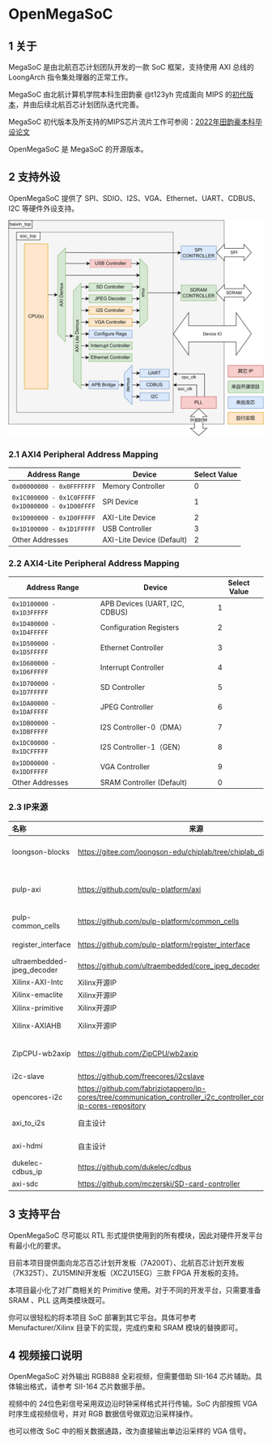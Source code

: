 # OpenMegaSoC

## 1 关于

MegaSoC 是由北航百芯计划团队开发的一款 SoC 框架，支持使用 AXI 总线的 LoongArch 指令集处理器的正常工作。

MegaSoC 由北航计算机学院本科生田韵豪 @t123yh 完成面向 MIPS 的[初代版本](https://github.com/orgs/MegaSoC)，并由后续北航百芯计划团队迭代完善。

MegaSoC 初代版本及所支持的MIPS芯片流片工作可参阅：[2022年田韵豪本科毕设论文](./18373444-田韵豪-MIPS处理器设计与操作系统移植.pdf) 

OpenMegaSoC 是 MegaSoC 的开源版本。

## 2 支持外设

OpenMegaSoC 提供了 SPI、SDIO、I2S、VGA、Ethernet、UART、CDBUS、I2C 等硬件外设支持。

![百芯部署整体框架图](./picture/megasoc.drawio.png)

### 2.1 AXI4 Peripheral Address Mapping

| Address Range                                            | Device                    | Select Value |
| -------------------------------------------------------- | ------------------------- | ------------ |
| `0x00000000 - 0x0FFFFFFF`                                | Memory Controller         | 0            |
| `0x1C000000 - 0x1C0FFFFF`<br />`0x1D000000 - 0x1D00FFFF` | SPI Device                | 1            |
| `0x1D000000 - 0x1D0FFFFF`                                | AXI-Lite Device           | 2            |
| `0x1D100000 - 0x1D1FFFFF`                                | USB Controller            | 3            |
| Other Addresses                                          | AXI-Lite Device (Default) | 2            |

### 2.2 AXI4-Lite Peripheral Address Mapping

| Address Range             | Device                         | Select Value |
| ------------------------- | ------------------------------ | ------------ |
| `0x1D100000 - 0x1D3FFFFF` | APB Devices (UART, I2C, CDBUS) | 1            |
| `0x1D400000 - 0x1D4FFFFF` | Configuration Registers        | 2            |
| `0x1D500000 - 0x1D5FFFFF` | Ethernet Controller            | 3            |
| `0x1D600000 - 0x1D6FFFFF` | Interrupt Controller           | 4            |
| `0x1D700000 - 0x1D7FFFFF` | SD Controller                  | 5            |
| `0x1DA00000 - 0x1DAFFFFF` | JPEG Controller                | 6            |
| `0x1DB00000 - 0x1DBFFFFF` | I2S Controller-0（DMA）        | 7            |
| `0x1DC00000 - 0x1DCFFFFF` | I2S Controller-1（GEN）        | 8            |
| `0x1DD00000 - 0x1DDFFFFF` | VGA Controller                 | 9            |
| Other Addresses           | SRAM Controller (Default)      | 0            |

### 2.3 IP来源

| 名称                       | 来源                                                         | 作用                                        |
| :------------------------- | ------------------------------------------------------------ | ------------------------------------------- |
| loongson-blocks            | https://gitee.com/loongson-edu/chiplab/tree/chiplab_diff/IP  | 提供UART、CONFREG、SPI控制器                |
| pulp-axi                   | https://github.com/pulp-platform/axi                         | 用于高性能片上通信的 AXI SystemVerilog 模块 |
| pulp-common_cells          | https://github.com/pulp-platform/common_cells                | 常用模块、头文件                            |
| register_interface         | https://github.com/pulp-platform/register_interface          | 通用寄存器接口                              |
| ultraembedded-jpeg_decoder | https://github.com/ultraembedded/core_jpeg_decoder           | JPEG解码器                                  |
| Xilinx-AXI-Intc            | Xilinx开源IP                                                 | 中断控制器                                  |
| Xilinx-emaclite            | Xilinx开源IP                                                 | 以太网控制器                                |
| Xilinx-primitive           | Xilinx开源IP                                                 | cdc、fifo                                   |
| Xilinx-AXIAHB              | Xilinx开源IP                                                 | AXI-AHB总线桥                               |
| ZipCPU-wb2axip             | https://github.com/ZipCPU/wb2axip                            | 总线互连、桥接器和其他组件                  |
| i2c-slave                  | https://github.com/freecores/i2cslave                        | I2C从设备                                   |
| opencores-i2c              | https://github.com/fabriziotappero/ip-cores/tree/communication_controller_i2c_controller_core#vhdlverilog-ip-cores-repository | I2C主设备                                   |
| axi_to_i2s                 | 自主设计                                                     | AXI控制的I2S输出模块                        |
| axi-hdmi                   | 自主设计                                                     | SII-146芯片控制器                           |
| dukelec-cdbus_ip           | https://github.com/dukelec/cdbus                             | CDBUS控制器                                 |
| axi-sdc                    | https://github.com/mczerski/SD-card-controller               | SD卡控制器                                  |

## 3 支持平台

OpenMegaSoC 尽可能以 RTL 形式提供使用到的所有模块，因此对硬件开发平台有最小化的要求。

目前本项目提供面向龙芯百芯计划开发板（7A200T）、北航百芯计划开发板（7K325T）、ZU15MINI开发板（XCZU15EG）三款 FPGA 开发板的支持。

本项目最小化了对厂商相关的 Primitive 使用。对于不同的开发平台，只需要准备 SRAM 、PLL 这两类模块既可。

你可以很轻松的将本项目 SoC 部署到其它平台。具体可参考 Menufacturer/Xilinx 目录下的实现，完成约束和 SRAM 模块的替换即可。

## 4 视频接口说明

OpenMegaSoC 对外输出 RGB888 全彩视频，但需要借助 SII-164 芯片辅助。具体输出格式，请参考 SII-164 芯片数据手册。

视频中的 24位色彩信号采用双边沿时钟采样格式并行传输。SoC 内部按照 VGA 时序生成视频信号，并对 RGB 数据信号做双边沿采样操作。

也可以修改 SoC 中的相关数据通路，改为直接输出单边沿采样的 VGA 信号。

